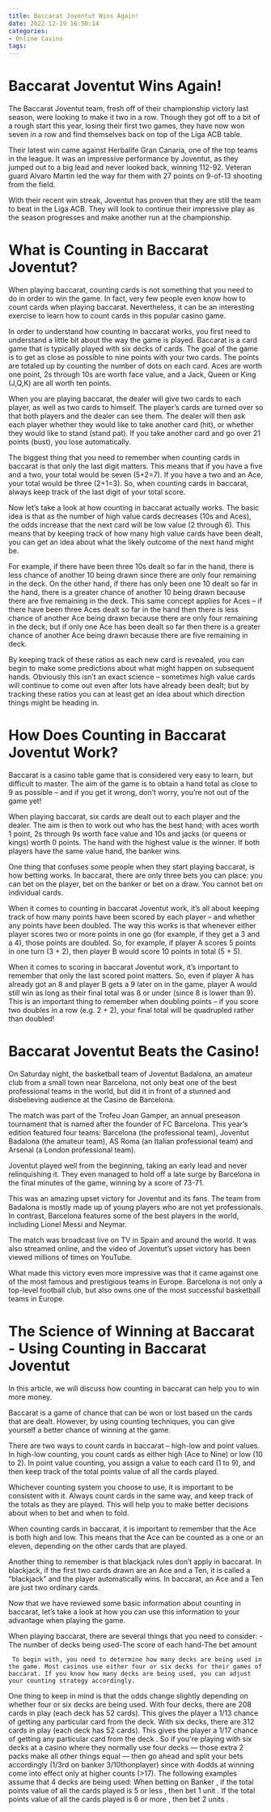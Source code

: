 ```yaml
---
title: Baccarat Joventut Wins Again!
date: 2022-12-19 16:50:14
categories:
- Online Casino
tags:
---
```



#  Baccarat Joventut Wins Again!

The Baccarat Joventut team, fresh off of their championship victory last season, were looking to make it two in a row. Though they got off to a bit of a rough start this year, losing their first two games, they have now won seven in a row and find themselves back on top of the Liga ACB table.

Their latest win came against Herbalife Gran Canaria, one of the top teams in the league. It was an impressive performance by Joventut, as they jumped out to a big lead and never looked back, winning 112-92. Veteran guard Alvaro Martin led the way for them with 27 points on 9-of-13 shooting from the field.

With their recent win streak, Joventut has proven that they are still the team to beat in the Liga ACB. They will look to continue their impressive play as the season progresses and make another run at the championship.

#  What is Counting in Baccarat Joventut?

When playing baccarat, counting cards is not something that you need to do in order to win the game. In fact, very few people even know how to count cards when playing baccarat. Nevertheless, it can be an interesting exercise to learn how to count cards in this popular casino game.

In order to understand how counting in baccarat works, you first need to understand a little bit about the way the game is played. Baccarat is a card game that is typically played with six decks of cards. The goal of the game is to get as close as possible to nine points with your two cards. The points are totaled up by counting the number of dots on each card. Aces are worth one point, 2s through 10s are worth face value, and a Jack, Queen or King (J,Q,K) are all worth ten points.

When you are playing baccarat, the dealer will give two cards to each player, as well as two cards to himself. The player’s cards are turned over so that both players and the dealer can see them. The dealer will then ask each player whether they would like to take another card (hit), or whether they would like to stand (stand pat). If you take another card and go over 21 points (bust), you lose automatically.

The biggest thing that you need to remember when counting cards in baccarat is that only the last digit matters. This means that if you have a five and a two, your total would be seven (5+2=7). If you have a two and an Ace, your total would be three (2+1=3). So, when counting cards in baccarat, always keep track of the last digit of your total score.

Now let’s take a look at how counting in baccarat actually works. The basic idea is that as the number of high value cards decreases (10s and Aces), the odds increase that the next card will be low value (2 through 6). This means that by keeping track of how many high value cards have been dealt, you can get an idea about what the likely outcome of the next hand might be.

For example, if there have been three 10s dealt so far in the hand, there is less chance of another 10 being drawn since there are only four remaining in the deck. On the other hand, if there has only been one 10 dealt so far in the hand, there is a greater chance of another 10 being drawn because there are five remaining in the deck. This same concept applies for Aces – if there have been three Aces dealt so far in the hand then there is less chance of another Ace being drawn because there are only four remaining in the deck; but if only one Ace has been dealt so far then there is a greater chance of another Ace being drawn because there are five remaining in deck.

By keeping track of these ratios as each new card is revealed, you can begin to make some predictions about what might happen on subsequent hands. Obviously this isn’t an exact science – sometimes high value cards will continue to come out even after lots have already been dealt; but by tracking these ratios you can at least get an idea about which direction things might be heading in.

#  How Does Counting in Baccarat Joventut Work?

Baccarat is a casino table game that is considered very easy to learn, but difficult to master. The aim of the game is to obtain a hand total as close to 9 as possible – and if you get it wrong, don’t worry, you’re not out of the game yet!

When playing baccarat, six cards are dealt out to each player and the dealer. The aim is then to work out who has the best hand; with aces worth 1 point, 2s through 9s worth face value and 10s and jacks (or queens or kings) worth 0 points. The hand with the highest value is the winner. If both players have the same value hand, the banker wins.

One thing that confuses some people when they start playing baccarat, is how betting works. In baccarat, there are only three bets you can place: you can bet on the player, bet on the banker or bet on a draw. You cannot bet on individual cards.

When it comes to counting in baccarat Joventut work, it’s all about keeping track of how many points have been scored by each player – and whether any points have been doubled. The way this works is that whenever either player scores two or more points in one go (for example, if they get a 3 and a 4), those points are doubled. So, for example, if player A scores 5 points in one turn (3 + 2), then player B would score 10 points in total (5 + 5).

When it comes to scoring in baccarat Joventut work, it’s important to remember that only the last scored point matters. So, even if player A has already got an 8 and player B gets a 9 later on in the game, player A would still win as long as their final total was 8 or under (since 8 is lower than 9). This is an important thing to remember when doubling points – if you score two doubles in a row (e.g. 2 + 2), your final total will be quadrupled rather than doubled!

#  Baccarat Joventut Beats the Casino!

On Saturday night, the basketball team of Joventut Badalona, an amateur club from a small town near Barcelona, not only beat one of the best professional teams in the world, but did it in front of a stunned and disbelieving audience at the Casino de Barcelona.

The match was part of the Trofeu Joan Gamper, an annual preseason tournament that is named after the founder of FC Barcelona. This year’s edition featured four teams: Barcelona (the professional team), Joventut Badalona (the amateur team), AS Roma (an Italian professional team) and Arsenal (a London professional team).

Joventut played well from the beginning, taking an early lead and never relinquishing it. They even managed to hold off a late surge by Barcelona in the final minutes of the game, winning by a score of 73-71.

This was an amazing upset victory for Joventut and its fans. The team from Badalona is mostly made up of young players who are not yet professionals. In contrast, Barcelona features some of the best players in the world, including Lionel Messi and Neymar.

The match was broadcast live on TV in Spain and around the world. It was also streamed online, and the video of Joventut’s upset victory has been viewed millions of times on YouTube.

What made this victory even more impressive was that it came against one of the most famous and prestigious teams in Europe. Barcelona is not only a top-level football club, but also owns one of the most successful basketball teams in Europe.

#  The Science of Winning at Baccarat - Using Counting in Baccarat Joventut

In this article, we will discuss how counting in baccarat can help you to win more money.

Baccarat is a game of chance that can be won or lost based on the cards that are dealt. However, by using counting techniques, you can give yourself a better chance of winning at the game.

There are two ways to count cards in baccarat – high-low and point values. In high-low counting, you count cards as either high (Ace to Nine) or low (10 to 2). In point value counting, you assign a value to each card (1 to 9), and then keep track of the total points value of all the cards played.

Whichever counting system you choose to use, it is important to be consistent with it. Always count cards in the same way, and keep track of the totals as they are played. This will help you to make better decisions about when to bet and when to fold.

When counting cards in baccarat, it is important to remember that the Ace is both high and low. This means that the Ace can be counted as a one or an eleven, depending on the other cards that are played.

Another thing to remember is that blackjack rules don’t apply in baccarat. In blackjack, if the first two cards drawn are an Ace and a Ten, it is called a “blackjack” and the player automatically wins. In baccarat, an Ace and a Ten are just two ordinary cards.

Now that we have reviewed some basic information about counting in baccarat, let’s take a look at how you can use this information to your advantage when playing the game.

When playing baccarat, there are several things that you need to consider:
-The number of decks being used-The score of each hand-The bet amount



     To begin with, you need to determine how many decks are being used in the game. Most casinos use either four or six decks for their games of baccarat. If you know how many decks are being used, you can adjust your counting strategy accordingly. 
One thing to keep in mind is that the odds change slightly depending on whether four or six decks are being used. With four decks, there are 208 cards in play (each deck has 52 cards). This gives the player a 1/13 chance of getting any particular card from the deck. With six decks, there are 312 cards in play (each deck has 52 cards). This gives the player a 1/17 chance of getting any particular card from the deck .  So if you're playing with six decks at a casino where they normally use four decks — those extra 2 packs make all other things equal — then go ahead and split your bets accordingly (1/3rd on banker 3/10thonplayer) since with 4odds at winning come into effect only at higher counts (>17). The following examples assume that 4 decks are being used: When betting on Banker , if the total points value of all the cards played is 5 or less , then bet 1 unit . If the total points value of all the cards played is 6 or more , then bet 2 units .

